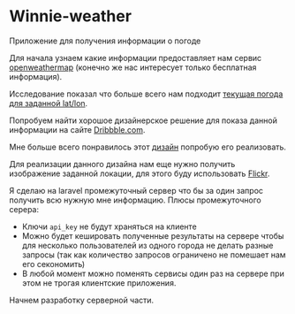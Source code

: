 # Winnie-weather
Приложение для получения информации о погоде

Для начала узнаем какие информации предоставляет нам сервис [openweathermap](http://openweathermap.org) (конечно же нас интересует только бесплатная информация).

Исследование показал что больше всего нам подходит [текущая погода для заданной lat/lon](https://openweathermap.org/current).

Попробуем найти хорошое дизайнерское решение для показа данной информации на сайте [Dribbble.com](https://dribbble.com/).

Мне больше всего понравилось этот [дизайн](https://dribbble.com/shots/10460680-Weather-App/attachments/2296528?mode=media) попробую его реализовать.

Для реализации данного дизайна нам еще нужно получить изображение заданной локации, для этого буду использовать [Flickr](https://www.flickr.com/).

Я сделаю на laravel промежуточный сервер что бы за один запрос получить всю нужную мне информацию.
Плюсы промежуточного серера:
 - Ключи `api_key` не будут храняться на клиенте
 - Можно будет кешировать полученные результаты на сервере чтобы для несколько пользователей из одного города не делать разные запросы (так как количество запросов ограничено не помешает нам его секономить)
 - В любой момент можно поменять сервисы один раз на сервере при этом не трогая клиентские приложения.

Начнем разработку серверной части.
